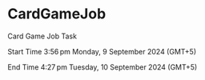 # CardGameJob
 Card Game Job Task


Start Time
3:56 pm
Monday, 9 September 2024 (GMT+5)

End Time
4:27 pm
Tuesday, 10 September 2024 (GMT+5)
